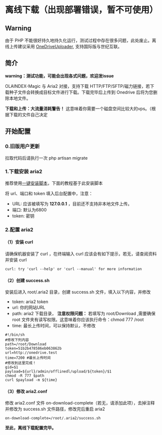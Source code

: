 # 离线下载（出现部署错误，暂不可使用）

## Warning

由于 PHP 不能很好持久地持久化运行，测试过程中存在很多问题，此处废止。离线上传建议采用 [OneDriveUploader](https://github.com/MoeClub/OneList/tree/master/OneDriveUploader), 支持国际版与世纪互联。

## 简介

**warning：测试功能，可能会出现各式问题，欢迎发issue**

OLAINDEX-Magic 与 Aria2 对接，支持下载 HTTP/FTP/SFTP/磁力链接，若下载种子文件会转换成目标文件进行下载。下载完毕后上传到 Onedrive 后将为您删除本地文件。

**下载和上传：大流量消耗警告！** 这意味着你需要一个磁盘空间比较大的vps。（根据下载的文件自己决定

## 开始配置

### 0.旧版用户更新
拉取代码后请执行一次 php artisan migrate

### 1.下载安装 aria2
推荐使用[一键安装脚本](https://github.com/P3TERX/aria2.sh)，下面的教程基于此安装脚本

将 url、端口和 token 填入后台配置中，注意：
+ URL: 应该被填写为 **127.0.0.1** ，目前还不支持非本地文件上传。
+ 端口: 默认为6800
+ token: 密钥

### 2.配置 aria2

#### （1）安装 curl
请确保机器安装了 curl ，在终端输入 curl 应该会有如下提示，若无，请查阅资料并安装 curl
```
curl: try 'curl --help' or 'curl --manual' for more information
```

#### （2）创建 success.sh
安装后进入 root/.aria2 目录，创建 success.sh 文件，填入以下内容，并修改
+ token: aria2 token
+ url: 你的网站URL
+ path: aria2 下载目录， **注意权限问题：** 若填写为 root/Download ,需要确保 root 文件夹有读写权限。这意味着你应该执行命令：chmod 777 /root
+ time: 最长上传时间，可以保持默认，不修改
```
#!/bin/sh
#修改下列内容
path=/root/Download
token=51b2b478586eb063862b
url=http://onedrive.test
time=7200 #最长上传时间
#修改到这里完成！
gid=$1
payload=${url}/admin/offlinedl/upload/${token}/$1
chmod -R 777 $path
curl $payload -m ${time}
```

#### （3）修改 aria2.conf
修改 aria2.conf 文件 on-download-complete（若无，请添加此项），去掉注释并修改为 success.sh 文件路径，修改完后重启 aria2
```
on-download-complete=/root/.aria2/success.sh
```

**至此，离线下载配置完毕。**
